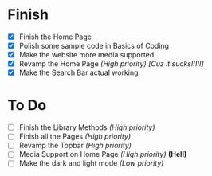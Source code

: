 # Finish
- [x] Finish the Home Page
- [x] Polish some sample code in Basics of Coding
- [x] Make the website more media supported
- [x] Revamp the Home Page _(High priority)_ _[Cuz it sucks!!!!!]_
- [x] Make the Search Bar actual working

# To Do
- [ ] Finish the Library Methods _(High priority)_
- [ ] Finish all the Pages _(High priority)_
- [ ] Revamp the Topbar _(High priority)_
- [ ] Media Support on Home Page _(High priority)_ **(Hell)**
- [ ] Make the dark and light mode _(Low priority)_